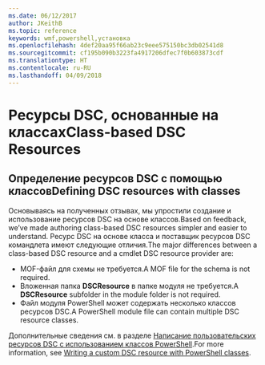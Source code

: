 ```yaml
---
ms.date: 06/12/2017
author: JKeithB
ms.topic: reference
keywords: wmf,powershell,установка
ms.openlocfilehash: 4def20aa95f66ab23c9eee575150bc3db02541d8
ms.sourcegitcommit: cf195b090b3223fa4917206dfec7f0b603873cdf
ms.translationtype: HT
ms.contentlocale: ru-RU
ms.lasthandoff: 04/09/2018
---
```

# <a name="class-based-dsc-resources"></a><span data-ttu-id="42d29-102">Ресурсы DSC, основанные на классах</span><span class="sxs-lookup"><span data-stu-id="42d29-102">Class-based DSC Resources</span></span>

## <a name="defining-dsc-resources-with-classes"></a><span data-ttu-id="42d29-103">Определение ресурсов DSC с помощью классов</span><span class="sxs-lookup"><span data-stu-id="42d29-103">Defining DSC resources with classes</span></span>

<span data-ttu-id="42d29-104">Основываясь на полученных отзывах, мы упростили создание и использование ресурсов DSC на основе классов.</span><span class="sxs-lookup"><span data-stu-id="42d29-104">Based on feedback, we’ve made authoring class-based DSC resources simpler and easier to understand.</span></span>
<span data-ttu-id="42d29-105">Ресурс DSC на основе класса и поставщик ресурсов DSC командлета имеют следующие отличия.</span><span class="sxs-lookup"><span data-stu-id="42d29-105">The major differences between a class-based DSC resource and a cmdlet DSC resource provider are:</span></span>

* <span data-ttu-id="42d29-106">MOF-файл для схемы не требуется.</span><span class="sxs-lookup"><span data-stu-id="42d29-106">A MOF file for the schema is not required.</span></span>
* <span data-ttu-id="42d29-107">Вложенная папка **DSCResource** в папке модуля не требуется.</span><span class="sxs-lookup"><span data-stu-id="42d29-107">A **DSCResource** subfolder in the module folder is not required.</span></span>
* <span data-ttu-id="42d29-108">Файл модуля PowerShell может содержать несколько классов ресурсов DSC.</span><span class="sxs-lookup"><span data-stu-id="42d29-108">A PowerShell module file can contain multiple DSC resource classes.</span></span>

<span data-ttu-id="42d29-109">Дополнительные сведения см. в разделе [Написание пользовательских ресурсов DSC с использованием классов PowerShell](https://msdn.microsoft.com/powershell/dsc/authoringresource).</span><span class="sxs-lookup"><span data-stu-id="42d29-109">For more information, see [Writing a custom DSC resource with PowerShell classes](https://msdn.microsoft.com/powershell/dsc/authoringresource).</span></span>
